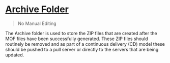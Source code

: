 # <u>Archive Folder</u>
> No Manual Editing

The Archive folder is used to store the ZIP files that are created after the MOF files have been successfully generated. These ZIP files should routinely be removed and as part of a continuous delivery (CD) model these should be pushed to a pull server or directly to the servers that are being updated.